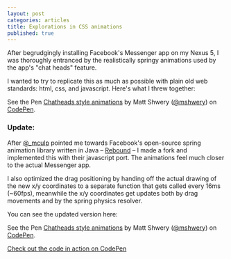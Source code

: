 ```yaml
---
layout: post
categories: articles
title: Explorations in CSS animations
published: true
---
```


After begrudgingly installing Facebook's Messenger app on my Nexus 5, I was thoroughly entranced by the realistically springy animations used by the app's "chat heads" feature.

I wanted to try to replicate this as much as possible with plain old web standards: html, css, and javascript. Here's what I threw together:

<p data-height="500" data-theme-id="0" data-slug-hash="mjedK" data-default-tab="result" class='codepen'>See the Pen <a href='https://codepen.io/mshwery/pen/mjedK/'>Chatheads style animations</a> by Matt Shwery (<a href='https://codepen.io/mshwery'>@mshwery</a>) on <a href='https://codepen.io'>CodePen</a>.</p>
<script async src="//codepen.io/assets/embed/ei.js"></script>

### Update:

After [@_mculp](https://twitter.com/_mculp/status/480926629850398720) pointed me towards Facebook's open-source spring animation library written in Java – [Rebound](http://facebook.github.io/rebound/) – I made a fork and implemented this with their javascript port. The animations feel much closer to the actual Messenger app.

I also optimized the drag positioning by handing off the actual drawing of the new x/y coordinates to a separate function that gets called every 16ms (~60fps), meanwhile the x/y coordinates get updates both by drag movements and by the spring physics resolver.

You can see the updated version here: 

<p data-height="500" data-theme-id="0" data-slug-hash="BgImL" data-default-tab="result" class='codepen'>See the Pen <a href='https://codepen.io/mshwery/pen/BgImL/'>Chatheads style animations</a> by Matt Shwery (<a href='https://codepen.io/mshwery'>@mshwery</a>) on <a href='https://codepen.io'>CodePen</a>.</p>
<script async src="//codepen.io/assets/embed/ei.js"></script>

<a href="https://codepen.io/mshwery/pen/BgImL" class="codepen" target="_blank">Check out the code in action on CodePen</a>
